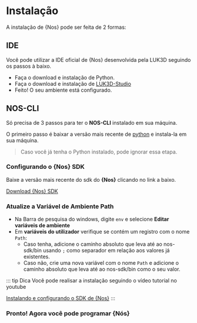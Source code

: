 # Instalação

A instalação de {Nos} pode ser feita de 2 formas:

## IDE
Você pode utilizar a IDE oficial de {Nos} desenvolvida pela LUK3D seguindo os passos à baixo.

* Faça o download e instalação de Python.
* Faça o download e instalação de [LUK3D-Studio](https://www.nos.luk3d.com/download)
* Feito! O seu ambiente está configurado.

## NOS-CLI

Só precisa de 3 passos para ter o **NOS-CLI** instalado em sua máquina.

O primeiro passo é baixar a versão mais recente de [python](https://www.python.org/) e instala-la em sua máquina.

>Caso você já tenha o Python instalado, pode ignorar essa etapa.

### Configurando o {Nos} SDK
Baixe a versão mais recente do sdk do **{Nos}** clicando no link a baixo.

[Download {Nos} SDK](https://github.com/user/repository/subscription)

### Atualize a Variável de Ambiente Path
* Na Barra de pesquisa do windows, digite `env` e selecione **Editar variáveis de ambiente**
* Em **variáveis do utilizador** verifique se contém um registro com o nome `Path`:
    * Caso tenha, adicione o caminho absoluto que leva até ao nos-sdk/bin usando `;` como separador em relação aos valores já existentes.
    * Caso não, crie uma nova variável com o nome `Path` e adicione o caminho absoluto que leva até ao nos-sdk/bin como o seu valor.

::: tip Dica 
Você pode realisar a instalação seguindo o vídeo tutorial no youtube

[Instalando e configurando o SDK de {Nos}](https//:www.youtube.com/luk3d-nos)
:::

### Pronto! Agora você pode programar {Nós}
